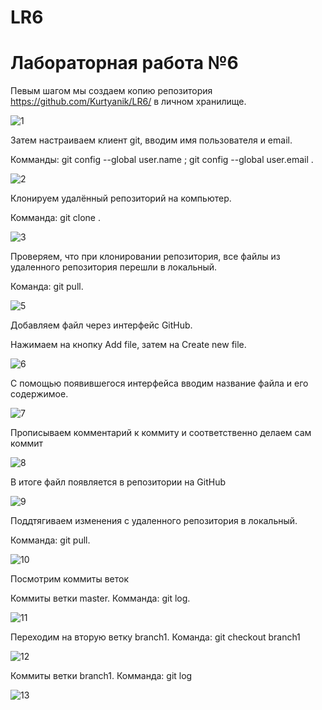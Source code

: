 # LR6

# Лабораторная работа №6

Певым шагом мы создаем копию репозитория https://github.com/Kurtyanik/LR6/ в личном хранилище. 

![1](https://user-images.githubusercontent.com/87824002/200065624-f956e2eb-c260-442a-8209-e93db56d0b59.jpg)

Затем настраиваем клиент git, вводим имя пользователя и email.

Комманды: git config --global user.name <username>; git config --global user.email <email>.

![2](https://user-images.githubusercontent.com/87824002/200066054-6b4c2f74-fe27-471a-a336-451b1215076f.jpg)

Клонируем удалённый репозиторий на компьютер.

Комманда: git clone <url> .

![3](https://user-images.githubusercontent.com/87824002/200066364-b3024ffc-d22f-4f0e-91bb-c390dc83c0e5.jpg)

Проверяем, что при клонировании репозитория, все файлы из удаленного репозитория перешли в локальный.

Команда: git pull.

![5](https://user-images.githubusercontent.com/87824002/200066460-744670c7-c9b2-4cd5-8a74-389b23ace5d7.jpg)

Добавляем файл через интерфейс GitHub.

Нажимаем на кнопку Add file, затем на Create new file.

![6](https://user-images.githubusercontent.com/87824002/200066646-2a68cc81-3bc9-4349-bc7a-95b8b4f7d713.jpg)

С помощью появившегося интерфейса вводим название файла и его содержимое.

![7](https://user-images.githubusercontent.com/87824002/200066683-cfac7a51-3f3a-41a5-9972-cc8c3d1f9a40.jpg)

Прописываем комментарий к коммиту и соответственно делаем сам коммит

![8](https://user-images.githubusercontent.com/87824002/200066892-187406b0-5109-4923-9012-e32e1071be0d.jpg)

В итоге файл появляется в репозитории на GitHub

![9](https://user-images.githubusercontent.com/87824002/200066975-408db0e8-4c1c-4ef0-a8cc-8792ddc63a6e.jpg)

Поддтягиваем изменения с удаленного репозитория в локальный.

Комманда: git pull.

![10](https://user-images.githubusercontent.com/87824002/200067033-0d3c0a66-802e-47ee-91f2-aa3c785e6a0f.jpg)

Посмотрим коммиты веток

Коммиты ветки master. Комманда: git log.

![11](https://user-images.githubusercontent.com/87824002/200067078-34b9620a-ae58-4c2e-b347-de0328a4fa42.jpg)

Переходим на вторую ветку branch1. Команда: git checkout branch1

![12](https://user-images.githubusercontent.com/87824002/200067111-c42cae25-6fe6-4afe-b12c-9aaaea5a0b1b.jpg)

Коммиты ветки branch1. Комманда: git log

![13](https://user-images.githubusercontent.com/87824002/200067167-84fcadbf-65a2-4d46-bdb5-58da882a1191.jpg)
